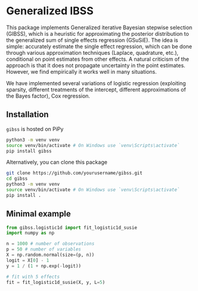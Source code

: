 # Generalized IBSS

This package implements Generalized iterative Bayesian stepwise selection (GIBSS), which is a heuristic for approximating the posterior distribution to the generalized sum of single effects regression (GSuSiE).
The idea is simple: accurately estimate the single effect regression, which can be done through various approximation techniques (Laplace, quadrature, etc.), conditional on point estimates from other effects.
A natural criticism of the approach is that it does not propagate uncertainty in the point estimates. However, we find empirically it works well in many situations. 

We have implemented several variations of logistic regression (exploiting sparsity, different treatments of the intercept, different approximations of the Bayes factor), Cox regression.

## Installation
`gibss` is hosted on PiPy

```bash
python3 -m venv venv
source venv/bin/activate # On Windows use `venv\Scripts\activate`
pip install gibss
```

Alternatively, you can clone this package 

```bash
git clone https://github.com/yourusername/gibss.git
cd gibss
python3 -m venv venv
source venv/bin/activate # On Windows use `venv\Scripts\activate`
pip install .
```

## Minimal example

```python
from gibss.logistic1d import fit_logistic1d_susie
import numpy as np

n = 1000 # number of observations
p = 50 # number of variables
X = np.random.normal(size=(p, n))
logit = X[0] - 1
y = 1 / (1 + np.exp(-logit))

# fit with 5 effects
fit = fit_logistic1d_susie(X, y, L=5)
```

